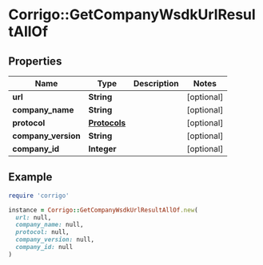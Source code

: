 # Corrigo::GetCompanyWsdkUrlResultAllOf

## Properties

| Name | Type | Description | Notes |
| ---- | ---- | ----------- | ----- |
| **url** | **String** |  | [optional] |
| **company_name** | **String** |  | [optional] |
| **protocol** | [**Protocols**](Protocols.md) |  | [optional] |
| **company_version** | **String** |  | [optional] |
| **company_id** | **Integer** |  | [optional] |

## Example

```ruby
require 'corrigo'

instance = Corrigo::GetCompanyWsdkUrlResultAllOf.new(
  url: null,
  company_name: null,
  protocol: null,
  company_version: null,
  company_id: null
)
```

